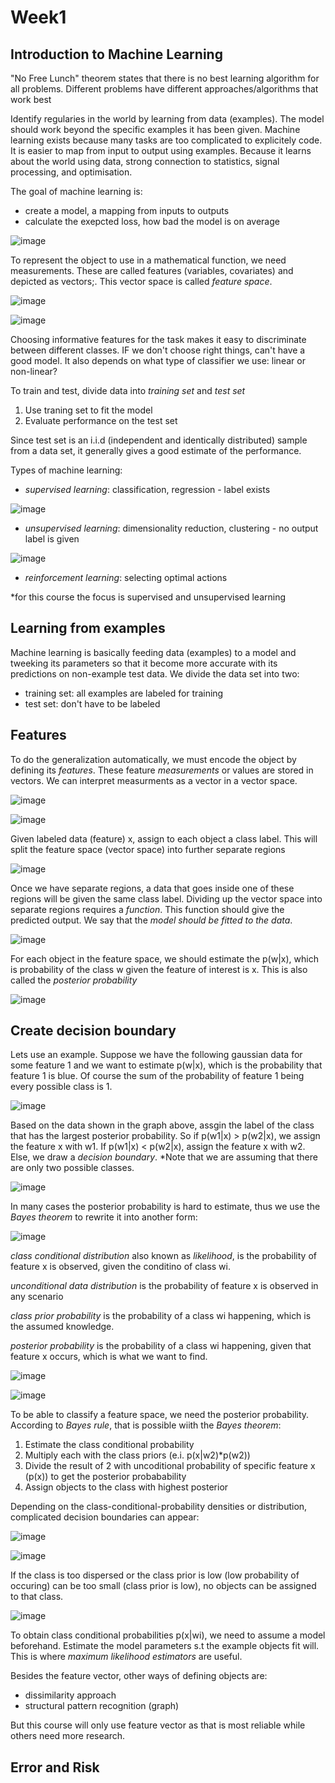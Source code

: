 # Week1

## Introduction to Machine Learning
"No Free Lunch" theorem states that there is no best learning algorithm for all problems. Different problems have different approaches/algorithms that work best

Identify regularies in the world by learning from data (examples). The model should work beyond the specific examples it has been given. Machine learning exists because many tasks are too complicated to explicitely code. It is easier to map from input to output using examples. Because it learns about the world using data, strong connection to statistics, signal processing, and optimisation.

The goal of machine learning is:
- create a model, a mapping from inputs to outputs
- calculate the exepcted loss, how bad the model is on average

![image](../../images/ml_process.PNG)

To represent the object to use in a mathematical function, we need measurements. These are called features (variables, covariates) and depicted as vectors;. This vector space is called *feature space*.

![image](../../images/feature_space.PNG)

![image](../../images/classifier_evaluation.PNG)

Choosing informative features for the task makes it easy to discriminate between different classes. IF we don't choose right things, can't have a good model. It also depends on what type of classifier we use: linear or non-linear?

To train and test, divide data into *training set* and *test set*
1. Use traning set to fit the model
2. Evaluate performance on the test set

Since test set is an i.i.d (independent and identically distributed) sample from a data set, it generally gives a good estimate of the performance.

Types of machine learning:
- *supervised learning*: classification, regression - label exists

![image](../../images/supervised_learning.PNG)

- *unsupervised learning*: dimensionality reduction, clustering - no output label is given

![image](../../images/unsupervised_learning.PNG)

- *reinforcement learning*: selecting optimal actions

*for this course the focus is supervised and unsupervised learning

## Learning from examples
Machine learning is basically feeding data (examples) to a model and tweeking its parameters so that it become more accurate with its predictions on non-example test data. We divide the data set into two:

- training set: all examples are labeled for training
- test set: don't have to be labeled

## Features
To do the generalization automatically, we must encode the object by defining its *features*. These feature *measurements* or values are stored in vectors. We can interpret measurments as a vector in a vector space. 

![image](../../images/classification_terms.PNG)

![image](../../images/data_as_vector.PNG)

 Given labeled data (feature) x, assign to each object a class label. This will split the feature space (vector space) into further separate regions

![image](../../images/vector_space_organized.PNG)

Once we have separate regions, a data that goes inside one of these regions will be given the same class label. Dividing up the vector space into separate regions requires a *function*. This function should give the predicted output. We say that the *model should be fitted to the data*.

![image](../../images/fitted_to_data.PNG)

For each object in the feature space, we should estimate the p(w|x), which is  probability of the class w given the feature of interest is x. This is also called the *posterior probability*

![image](../../images/pattern_recognition_pipeline.PNG)


## Create decision boundary
Lets use an example. Suppose we have the following gaussian data for some feature 1 and we want to estimate p(w|x), which is the probability that feature 1 is blue. Of course the sum of the probability of feature 1 being every possible class is 1.

![image](../../images/gaussian_data_graph.PNG)

Based on the data shown in the graph above, assgin the label of the class that has the largest posterior probability. So if p(w1|x) > p(w2|x), we assign the feature x with w1. If p(w1|x) < p(w2|x), assign the feature x with w2. Else, we draw a *decision boundary*. *Note that we are assuming that there are only two possible classes.

![image](../../images/graph_posterior_probability.PNG)

In many cases the posterior probability is hard to estimate, thus we use the *Bayes theorem* to rewrite it into another form:

![image](../../images/bayes_theorem.PNG)

*class conditional distribution*  also known as *likelihood*, is the probability of feature x is observed, given the conditino of class wi.

*unconditional data distribution* is the probability of feature x is observed in any scenario

*class prior probability* is the probability of a class wi happening, which is the assumed knowledge.

*posterior probability* is the probability of a class wi happening, given that feature x occurs, which is what we want to find.

![image]()

![image](../../images/conditional_probability.PNG)
 
To be able to classify a feature space, we need the posterior probability. According to *Bayes rule*, that is possible wiith the *Bayes theorem*:
1. Estimate the class conditional probability
2. Multiply each with the class priors (e.i. p(x|w2)*p(w2))
3. Divide the result of 2 with uncoditional probability of specific feature x (p(x)) to get the posterior probabability
4. Assign objects to the class with highest posterior


Depending on the class-conditional-probability densities or distribution, complicated decision boundaries can appear: 

![image](../../images/complicated_decision_boundary.PNG)

![image](../../images/multi_modal_distribution.PNG)

If the class is too dispersed or the class prior is low (low probability of occuring) can be too small (class prior is low), no objects can be assigned to that class.

![image](../../images/absent_decision_boundary.PNG)

To obtain class conditional probabilities p(x|wi), we need to assume a model beforehand. Estimate the model parameters s.t the example objects fit will. This is where *maximum likelihood estimators* are useful.

Besides the feature vector, other ways of defining objects are:

- dissimilarity approach
- structural pattern recognition (graph)

But this course will only use feature vector as that is most reliable while others need more research.

## Error and Risk

